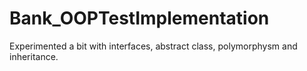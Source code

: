# Bank_OOPTestImplementation

Experimented a bit with interfaces, abstract class, polymorphysm and inheritance.